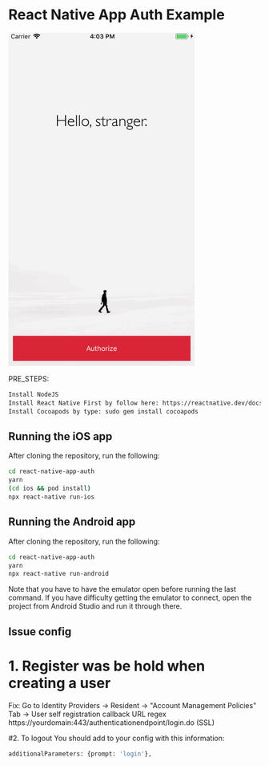 # React Native App Auth Example

![Demo](demo.gif)



PRE_STEPS:

```sh
Install NodeJS 
Install React Native First by follow here: https://reactnative.dev/docs/0.61/getting-started
Install Cocoapods by type: sudo gem install cocoapods
```
## Running the iOS app
After cloning the repository, run the following:
```sh
cd react-native-app-auth
yarn
(cd ios && pod install)
npx react-native run-ios
```

## Running the Android app

After cloning the repository, run the following:

```sh
cd react-native-app-auth
yarn
npx react-native run-android
```

Note that you have to have the emulator open before running the last command. If you have difficulty getting the emulator to connect, open the project from Android Studio and run it through there.


## Issue config
# 1. Register was be hold when creating a user
Fix: Go to Identity Providers -> Resident -> "Account Management Policies" Tab -> User self registration callback URL regex	
https://yourdomain:443/authenticationendpoint/login.do (SSL)

#2. To logout 
You should add to your config with this information:
```sh
additionalParameters: {prompt: 'login'},
```
